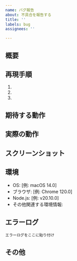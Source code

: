 ```yaml
---
name: バグ報告
about: 不具合を報告する
title: ''
labels: bug
assignees: ''

---
```


<!--
📌 マイルストーンの設定をお願いします：
- v1.1.0: バグ修正・基本機能改善
- v1.2.0: UI/UX改善・新機能追加
- v2.0.0: マイクロサービス版
- v3.0.0: エンタープライズ版
-->

## 概要
<!-- バグの簡潔な説明 -->

## 再現手順
<!-- バグを再現するための具体的な手順 -->
1. 
2. 
3. 

## 期待する動作
<!-- 本来どのように動作すべきか -->

## 実際の動作
<!-- 実際にどのような動作になっているか -->

## スクリーンショット
<!-- エラー画面などがあれば添付 -->

## 環境
- OS: [例: macOS 14.0]
- ブラウザ: [例: Chrome 120.0]
- Node.js: [例: v20.10.0]
- その他関連する環境情報:

## エラーログ
<!-- コンソールエラーやログがあれば記載 -->
```
エラーログをここに貼り付け
```

## その他
<!-- その他の関連情報 -->